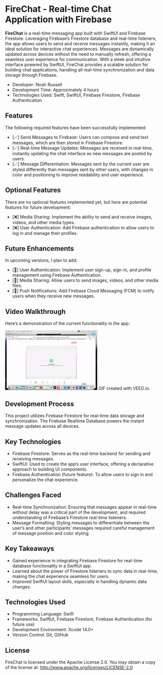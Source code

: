 
# FireChat - Real-time Chat Application with Firebase

**FireChat** is a real-time messaging app built with SwiftUI and Firebase Firestore. Leveraging Firebase’s Firestore database and real-time listeners, the app allows users to send and receive messages instantly, making it an ideal solution for interactive chat experiences. Messages are dynamically updated across devices without the need to manually refresh, offering a seamless user experience for communication. With a sleek and intuitive interface powered by SwiftUI, FireChat provides a scalable solution for building chat applications, handling all real-time synchronization and data storage through Firebase.

- Developer: Noah Russell
- Development Time: Approximately 4 hours
- Technologies Used: Swift, SwiftUI, Firebase Firestore, Firebase Authentication

## Features

The following required features have been successfully implemented:

- [✅] Send Messages to Firebase: Users can compose and send text messages, which are then stored in Firebase Firestore.
- [✅] Real-time Message Updates: Messages are received in real-time, instantly updating the chat interface as new messages are posted by users.
- [✅] Message Differentiation: Messages sent by the current user are styled differently than messages sent by other users, with changes in color and positioning to improve readability and user experience.

## Optional Features

There are no optional features implemented yet, but here are potential features for future development:

- [❌] Media Sharing: Implement the ability to send and receive images, videos, and other media types.
- [❌] User Authentication: Add Firebase authentication to allow users to log in and manage their profiles.

## Future Enhancements

In upcoming versions, I plan to add:

- [🔲] User Authentication: Implement user sign-up, sign-in, and profile management using Firebase Authentication.
- [🔲] Media Sharing: Allow users to send images, videos, and other media files.
- [🔲] Push Notifications: Add Firebase Cloud Messaging (FCM) to notify users when they receive new messages.

## Video Walkthrough

Here’s a demonstration of the current functionality in the app:

<img style="max-width:300px;" src="FireChat/Lab6.gif" alt="FireChat Demo">
GIF created with VEED.io.

## Development Process

This project utilizes Firebase Firestore for real-time data storage and synchronization. The Firebase Realtime Database powers the instant message updates across all devices.

## Key Technologies

- Firebase Firestore: Serves as the real-time backend for sending and receiving messages.
- SwiftUI: Used to create the app’s user interface, offering a declarative approach to building UI components.
- Firebase Authentication (future feature): To allow users to sign in and personalize the chat experience.

## Challenges Faced

- Real-time Synchronization: Ensuring that messages appear in real-time without delay was a critical part of the development, and required understanding of Firebase’s Firestore real-time listeners.
- Message Formatting: Styling messages to differentiate between the user’s and other participants’ messages required careful management of message position and color styling.

## Key Takeaways
- Gained experience in integrating Firebase Firestore for real-time database functionality in a SwiftUI app.
- Learned about the power of Firestore listeners to sync data in real-time, making the chat experience seamless for users.
- Improved SwiftUI layout skills, especially in handling dynamic data changes.

## Technologies Used

- Programming Language: Swift
- Frameworks: SwiftUI, Firebase Firestore, Firebase Authentication (for future use)
- Development Environment: Xcode 14.0+
- Version Control: Git, GitHub

## License

FireChat is licensed under the Apache License 2.0.
You may obtain a copy of the license at:
http://www.apache.org/licenses/LICENSE-2.0
